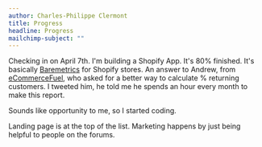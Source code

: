 ```yaml
---
author: Charles-Philippe Clermont
title: Progress
headline: Progress
mailchimp-subject: ""
---
```


Checking in on April 7th. I'm building a Shopify App. It's 80% finished. It's
basically [Baremetrics](https://baremetrics.com) for Shopify stores. An answer
to Andrew, from [eCommerceFuel](https://ecommercefuel.com), who asked for
a better way to calculate % returning customers. I tweeted him, he told me he
spends an hour every month to make this report.

Sounds like opportunity to me, so I started coding.

Landing page is at the top of the list. Marketing happens by just being helpful
to people on the forums.
